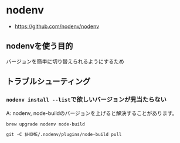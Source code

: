 # nodenv
- https://github.com/nodenv/nodenv

## nodenvを使う目的
バージョンを簡単に切り替えられるようにするため

## トラブルシューティング
### `nodenv install --list`で欲しいバージョンが見当たらない
A: nodenv, node-buildのバージョンを上げると解決することがあります。
```shell
brew upgrade nodenv node-build

git -C $HOME/.nodenv/plugins/node-build pull
```